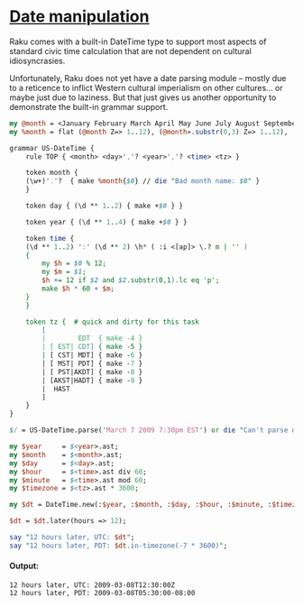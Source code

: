 [1]: https://rosettacode.org/wiki/Date_manipulation

# [Date manipulation][1]





Raku comes with a built-in DateTime type to support most aspects of standard civic time calculation 
that are not dependent on cultural idiosyncrasies. 




Unfortunately, Raku does not yet have a date parsing module – mostly due to a reticence to inflict Western cultural imperialism on other cultures... or maybe just due to laziness. But that just gives us another opportunity to demonstrate the built-in grammar support.

```perl
my @month = <January February March April May June July August September October November December>;
my %month = flat (@month Z=> 1..12), (@month».substr(0,3) Z=> 1..12), 'Sept' => 9;

grammar US-DateTime {
    rule TOP { <month> <day>','? <year>','? <time> <tz> }

    token month {
	(\w+)'.'?  { make %month{$0} // die "Bad month name: $0" }
    }

    token day { (\d ** 1..2) { make +$0 } }

    token year { (\d ** 1..4) { make +$0 } }

    token time {
	(\d ** 1..2) ':' (\d ** 2) \h* ( :i <[ap]> \.? m | '' )
	{
	    my $h = $0 % 12;
	    my $m = $1;
	    $h += 12 if $2 and $2.substr(0,1).lc eq 'p';
	    make $h * 60 + $m;
	}
    }

    token tz {  # quick and dirty for this task
        [
        |        EDT  { make -4 }
        | [ EST| CDT] { make -5 }
        | [ CST| MDT] { make -6 }
        | [ MST| PDT] { make -7 }
        | [ PST|AKDT] { make -8 }
        | [AKST|HADT] { make -9 }
        |  HAST
        ]
    }
}

$/ = US-DateTime.parse('March 7 2009 7:30pm EST') or die "Can't parse date";

my $year     = $<year>.ast;
my $month    = $<month>.ast;
my $day      = $<day>.ast;
my $hour     = $<time>.ast div 60;
my $minute   = $<time>.ast mod 60;
my $timezone = $<tz>.ast * 3600;

my $dt = DateTime.new(:$year, :$month, :$day, :$hour, :$minute, :$timezone).in-timezone(0);

$dt = $dt.later(hours => 12);

say "12 hours later, UTC: $dt";
say "12 hours later, PDT: $dt.in-timezone(-7 * 3600)";
```

#### Output:
```
12 hours later, UTC: 2009-03-08T12:30:00Z
12 hours later, PDT: 2009-03-08T05:30:00-08:00
```
